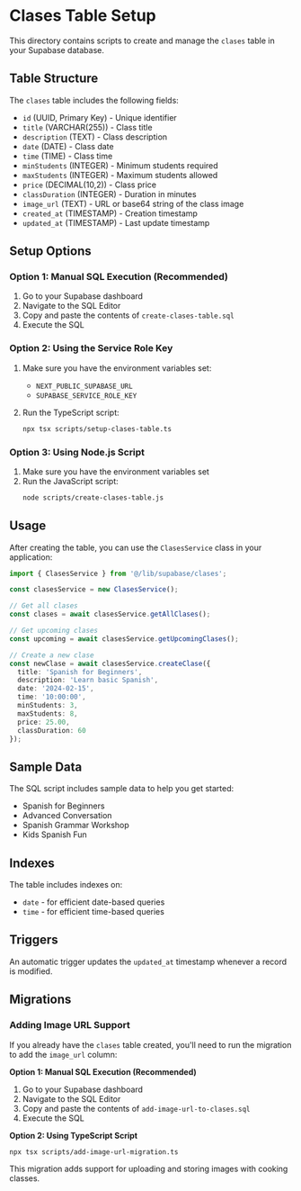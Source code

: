 # Clases Table Setup

This directory contains scripts to create and manage the `clases` table in your Supabase database.

## Table Structure

The `clases` table includes the following fields:

- `id` (UUID, Primary Key) - Unique identifier
- `title` (VARCHAR(255)) - Class title
- `description` (TEXT) - Class description
- `date` (DATE) - Class date
- `time` (TIME) - Class time
- `minStudents` (INTEGER) - Minimum students required
- `maxStudents` (INTEGER) - Maximum students allowed
- `price` (DECIMAL(10,2)) - Class price
- `classDuration` (INTEGER) - Duration in minutes
- `image_url` (TEXT) - URL or base64 string of the class image
- `created_at` (TIMESTAMP) - Creation timestamp
- `updated_at` (TIMESTAMP) - Last update timestamp

## Setup Options

### Option 1: Manual SQL Execution (Recommended)

1. Go to your Supabase dashboard
2. Navigate to the SQL Editor
3. Copy and paste the contents of `create-clases-table.sql`
4. Execute the SQL

### Option 2: Using the Service Role Key

1. Make sure you have the environment variables set:
   - `NEXT_PUBLIC_SUPABASE_URL`
   - `SUPABASE_SERVICE_ROLE_KEY`

2. Run the TypeScript script:
   ```bash
   npx tsx scripts/setup-clases-table.ts
   ```

### Option 3: Using Node.js Script

1. Make sure you have the environment variables set
2. Run the JavaScript script:
   ```bash
   node scripts/create-clases-table.js
   ```

## Usage

After creating the table, you can use the `ClasesService` class in your application:

```typescript
import { ClasesService } from '@/lib/supabase/clases';

const clasesService = new ClasesService();

// Get all clases
const clases = await clasesService.getAllClases();

// Get upcoming clases
const upcoming = await clasesService.getUpcomingClases();

// Create a new clase
const newClase = await clasesService.createClase({
  title: 'Spanish for Beginners',
  description: 'Learn basic Spanish',
  date: '2024-02-15',
  time: '10:00:00',
  minStudents: 3,
  maxStudents: 8,
  price: 25.00,
  classDuration: 60
});
```

## Sample Data

The SQL script includes sample data to help you get started:

- Spanish for Beginners
- Advanced Conversation
- Spanish Grammar Workshop
- Kids Spanish Fun

## Indexes

The table includes indexes on:
- `date` - for efficient date-based queries
- `time` - for efficient time-based queries

## Triggers

An automatic trigger updates the `updated_at` timestamp whenever a record is modified.

## Migrations

### Adding Image URL Support

If you already have the `clases` table created, you'll need to run the migration to add the `image_url` column:

**Option 1: Manual SQL Execution (Recommended)**
1. Go to your Supabase dashboard
2. Navigate to the SQL Editor
3. Copy and paste the contents of `add-image-url-to-clases.sql`
4. Execute the SQL

**Option 2: Using TypeScript Script**
```bash
npx tsx scripts/add-image-url-migration.ts
```

This migration adds support for uploading and storing images with cooking classes.
